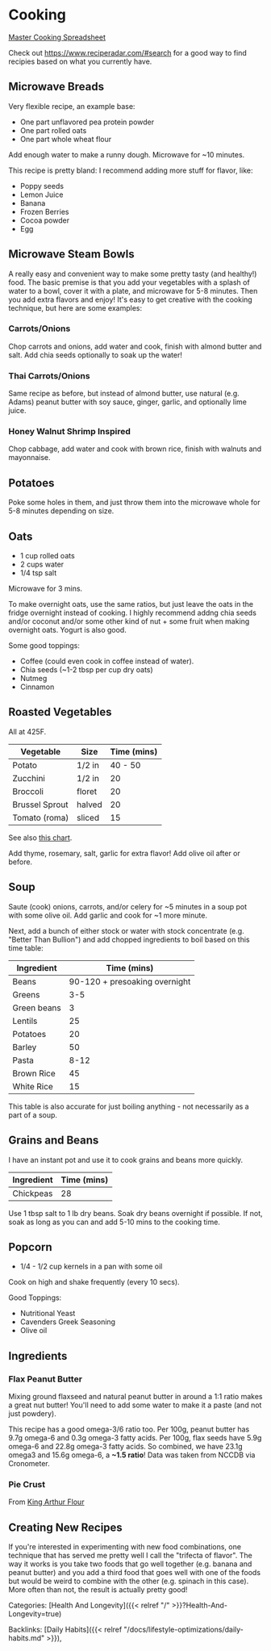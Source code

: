 # Cooking 

[Master Cooking
Spreadsheet](https://docs.google.com/spreadsheets/d/1d25vAW2nD0BdffwPbQgmy4lRhBi30cJNHOyaC-B9dHM/edit#gid=0)

Check out https://www.reciperadar.com/#search for a good way to find recipies based on what you currently have.

## Microwave Breads

Very flexible recipe, an example base:

 - One part unflavored pea protein powder
 - One part rolled oats
 - One part whole wheat flour

Add enough water to make a runny dough.  Microwave for ~10 minutes.

This recipe is pretty bland: I recommend adding more stuff for flavor, like:

 - Poppy seeds
 - Lemon Juice
 - Banana
 - Frozen Berries
 - Cocoa powder
 - Egg

## Microwave Steam Bowls

A really easy and convenient way to make some pretty tasty (and healthy!) food.
The basic premise is that you add your vegetables with a splash of water to a
bowl, cover it with a plate, and microwave for 5-8 minutes. Then you add extra
flavors and enjoy! It's easy to get creative with the cooking technique, but
here are some examples:

### Carrots/Onions

Chop carrots and onions, add water and cook, finish with almond butter and
salt.  Add chia seeds optionally to soak up the water!

### Thai Carrots/Onions

Same recipe as before, but instead of almond butter, use natural (e.g. Adams)
peanut butter with soy sauce, ginger, garlic, and optionally lime juice.

### Honey Walnut Shrimp Inspired

Chop cabbage, add water and cook with brown rice, finish with walnuts and
mayonnaise. 

## Potatoes

Poke some holes in them, and just throw them into the microwave whole for 5-8
minutes depending on size.

## Oats

 - 1 cup rolled oats
 - 2 cups water
 - 1/4 tsp salt

Microwave for 3 mins.

To make overnight oats, use the same ratios, but just leave the oats in the
fridge overnight instead of cooking. I highly recommend addng chia seeds and/or
coconut and/or some other kind of nut + some fruit when making overnight oats.
Yogurt is also good.

Some good toppings:

 - Coffee (could even cook in coffee instead of water).
 - Chia seeds (~1-2 tbsp per cup dry oats)
 - Nutmeg
 - Cinnamon

## Roasted Vegetables

All at 425F.

Vegetable      | Size     | Time (mins)
---------      | -------- | -----------
Potato         | 1/2 in   | 40 - 50
Zucchini       | 1/2 in   | 20
Broccoli       | floret   | 20
Brussel Sprout | halved   | 20
Tomato (roma)  | sliced   | 15

See also [this
chart](https://www.myfrugalhome.com/vegetable-roasting-times-chart/).

Add thyme, rosemary, salt, garlic for extra flavor!  Add olive oil after or
before.

## Soup

Saute (cook) onions, carrots, and/or celery for ~5 minutes in a soup pot with
some olive oil.  Add garlic and cook for ~1 more minute.

Next, add a bunch of either stock or water with stock concentrate (e.g. "Better
Than Bullion") and add chopped ingredients to boil based on this time table:

Ingredient      | Time (mins)
---------       | -----------
Beans           | 90-120 + presoaking overnight
Greens          | 3-5
Green beans     | 3
Lentils         | 25
Potatoes        | 20
Barley          | 50
Pasta           | 8-12
Brown Rice      | 45
White Rice      | 15

This table is also accurate for just boiling anything - not necessarily as a
part of a soup.

## Grains and Beans

I have an instant pot and use it to cook grains and beans more quickly.

Ingredient      | Time (mins)
---------       | -----------
Chickpeas       | 28

Use 1 tbsp salt to 1 lb dry beans.
Soak dry beans overnight if possible.
If not, soak as long as you can and add 5-10 mins to the cooking time.

## Popcorn

 - 1/4 - 1/2 cup kernels in a pan with some oil

Cook on high and shake frequently (every 10 secs).

Good Toppings:

 - Nutritional Yeast
 - Cavenders Greek Seasoning
 - Olive oil


## Ingredients

### Flax Peanut Butter

Mixing ground flaxseed and natural peanut butter in around a 1:1 ratio makes a
great nut butter!  You'll need to add some water to make it a paste (and not
just powdery).  

This recipe has a good omega-3/6 ratio too.  Per 100g, peanut butter has 9.7g
omega-6 and 0.3g omega-3 fatty acids.  Per 100g, flax seeds have 5.9g omega-6
and 22.8g omega-3 fatty acids.  So combined, we have 23.1g omega3 and 15.6g
omega-6, a **~1.5 ratio**!  Data was taken from NCCDB via Cronometer.

### Pie Crust

From [King Arthur
Flour](https://www.kingarthurflour.com/recipes/no-roll-pie-crust-recipe)

## Creating New Recipes

If you're interested in experimenting with new food combinations, one technique
that has served me pretty well I call the "trifecta of flavor".  The way it
works is you take two foods that go well together (e.g. banana and peanut
butter) and you add a third food that goes well with one of the foods but would
be weird to combine with the other (e.g. spinach in this case).  More often
than not, the result is actually pretty good!

Categories: [Health And Longevity]({{< relref "/" >}}?Health-And-Longevity=true)

Backlinks: [Daily Habits]({{< relref "/docs/lifestyle-optimizations/daily-habits.md" >}}), 
